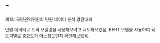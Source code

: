 # -
제1회 국민권익위원회 민원 데이터 분석 경진대회

민원 데이터로 토픽 모델링을 사용해보려고 시도해보았음.
BERT 모델을 사용하여 각 토픽별로 중요도가 어느정도인지 확인해보았음. 

